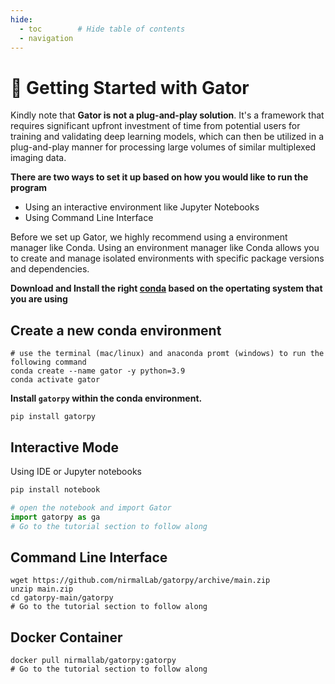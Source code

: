 ```yaml
---
hide:
  - toc        # Hide table of contents
  - navigation
---
```


# 🐊 Getting Started with Gator 
Kindly note that **Gator is not a plug-and-play solution**. It's a framework that requires significant upfront investment of time from potential users for training and validating deep learning models, which can then be utilized in a plug-and-play manner for processing large volumes of similar multiplexed imaging data.
  
**There are two ways to set it up based on how you would like to run the program**  
- Using an interactive environment like Jupyter Notebooks  
- Using Command Line Interface  
  
Before we set up Gator, we highly recommend using a environment manager like Conda. Using an environment manager like Conda allows you to create and manage isolated environments with specific package versions and dependencies. 
  
**Download and Install the right [conda](https://docs.conda.io/en/latest/miniconda.html) based on the opertating system that you are using**

## **Create a new conda environment**

```
# use the terminal (mac/linux) and anaconda promt (windows) to run the following command
conda create --name gator -y python=3.9
conda activate gator
```

**Install `gatorpy` within the conda environment.**

```
pip install gatorpy
```

## **Interactive Mode**
Using IDE or Jupyter notebooks

```python
pip install notebook

# open the notebook and import Gator
import gatorpy as ga
# Go to the tutorial section to follow along
```

## **Command Line Interface**
```
wget https://github.com/nirmalLab/gatorpy/archive/main.zip
unzip main.zip 
cd gatorpy-main/gatorpy 
# Go to the tutorial section to follow along

```

## **Docker Container**
```
docker pull nirmallab/gatorpy:gatorpy
# Go to the tutorial section to follow along
```